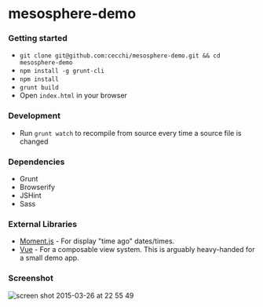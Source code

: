 # mesosphere-demo

### Getting started
* `git clone git@github.com:cecchi/mesosphere-demo.git && cd mesosphere-demo`
* `npm install -g grunt-cli`
* `npm install`
* `grunt build`
* Open `index.html` in your browser

### Development
* Run `grunt watch` to recompile from source every time a source file is changed

### Dependencies
* Grunt
* Browserify
* JSHint
* Sass

### External Libraries
* [Moment.js](http://momentjs.com/) - For display "time ago" dates/times.
* [Vue](http://vuejs.org/) - For a composable view system. This is arguably heavy-handed for a small demo app.

### Screenshot
![screen shot 2015-03-26 at 22 55 49](https://cloud.githubusercontent.com/assets/1663781/6863269/77151106-d40b-11e4-8e83-2f27823f66aa.png)
